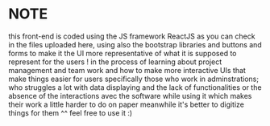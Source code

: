 # NOTE  
this front-end is coded using the JS framework ReactJS as you can check in the files uploaded here,
using also the bootstrap libraries and buttons and forms to make it the UI more representative of 
what it is supposed to represent for the users ! 
in the process of learning about project management and team work and how to make more interactive UIs 
that make things easier for users specifically those who work in adminstrations; 
who struggles a lot with data displaying and the lack of functionalities or the absence of the interactions 
avec the software while using it which makes their work a little harder to do on paper 
meanwhile it's better to digitize things for them ^^ 
feel free to use it :) 
